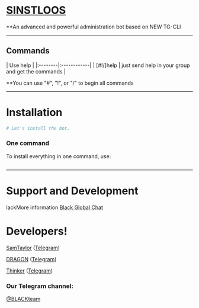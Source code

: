 # [SINSTLOOS](https://telegram.me/Mytelegramappnew)

**An advanced and powerful administration bot based on NEW TG-CLI


* * *

## Commands

| Use help |
|:--------|:------------|
| [#!/]help | just send help in your group and get the commands |

**You can use "#", "!", or "/" to begin all commands

* * *

# Installation

```sh
# Let's install the bot.

```
### One command
To install everything in one command, use:
```sh

```

* * *

# Support and Development

lackMore information [Black Global Chat](https://t.me/joinchat/AAAAAEGaKOxC8K6cJ3bCcw)


# Developers!

[SamTaylor](https://github.com/samtaylorblack) ([Telegram](https://telegram.me/GODILOVEYOUME2))

[DRAGON](https://github.com/DRAGON) ([Telegram](https://telegram.me/Android_bax))

[Thinker](https://github.com/Thinker) ([Telegram](https://telegram.me/Thinkersss))


### Our Telegram channel:

[@BLACKteam](https://telegram.me/Mytelegramappnew)
